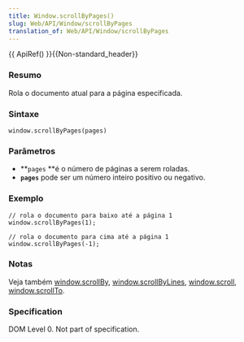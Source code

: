 ```yaml
---
title: Window.scrollByPages()
slug: Web/API/Window/scrollByPages
translation_of: Web/API/Window/scrollByPages
---
```

{{ ApiRef() }}{{Non-standard_header}}

### Resumo

Rola o documento atual para a página especificada.

### Sintaxe

    window.scrollByPages(pages)

### Parâmetros

- **`pages` **é o número de páginas a serem roladas.
- **`pages`** pode ser um número inteiro positivo ou negativo.

### Exemplo

    // rola o documento para baixo até a página 1
    window.scrollByPages(1);

    // rola o documento para cima até a página 1
    window.scrollByPages(-1);

### Notas

Veja também [window.scrollBy](/en/DOM/window.scrollBy "en/DOM/window.scrollBy"), [window.scrollByLines](/en/DOM/window.scrollByLines "en/DOM/window.scrollByLines"), [window.scroll](/en/DOM/window.scroll "en/DOM/window.scroll"), [window.scrollTo](/en/DOM/window.scrollTo "en/DOM/window.scrollTo").

### Specification

DOM Level 0. Not part of specification.
